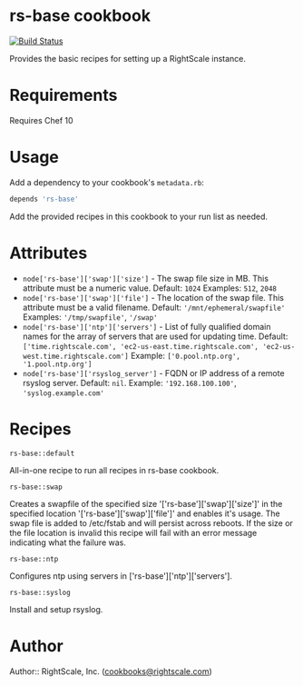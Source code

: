 # rs-base cookbook

[![Build Status](https://travis-ci.org/rightscale-cookbooks/rs-base.png?branch=master)](https://travis-ci.org/rightscale-cookbooks/rs-base)

Provides the basic recipes for setting up a RightScale instance.

# Requirements

Requires Chef 10

# Usage

Add a dependency to your cookbook's `metadata.rb`:

```ruby
depends 'rs-base'
```

Add the provided recipes in this cookbook to your run list as needed.

# Attributes

* `node['rs-base']['swap']['size']` - The swap file size in MB. This attribute must be a numeric value. Default: `1024`  Examples: `512`, `2048`
* `node['rs-base']['swap']['file']` - The location of the swap file. This attribute must be a valid filename. Default: `'/mnt/ephemeral/swapfile'`  Examples: `'/tmp/swapfile'`, `'/swap'`
* `node['rs-base']['ntp']['servers']` - List of fully qualified domain names for the array of servers that are used for updating time.  Default: `['time.rightscale.com', 'ec2-us-east.time.rightscale.com', 'ec2-us-west.time.rightscale.com']`  Example: `['0.pool.ntp.org', '1.pool.ntp.org']`
* `node['rs-base']['rsyslog_server']` - FQDN or IP address of a remote rsyslog server. Default: `nil`.  Example: `'192.168.100.100'`, `'syslog.example.com'`

# Recipes

`rs-base::default`

All-in-one recipe to run all recipes in rs-base cookbook.

`rs-base::swap`

Creates a swapfile of the specified size '['rs-base']['swap']['size']' in the
specified location '['rs-base']['swap']['file']' and enables it's usage.
The swap file is added to /etc/fstab and will persist across reboots.  If the size or the
file location is invalid this recipe will fail with an error message indicating what the
failure was.

`rs-base::ntp`

Configures ntp using servers in ['rs-base']['ntp']['servers'].

`rs-base::syslog`

Install and setup rsyslog.

# Author

Author:: RightScale, Inc. (<cookbooks@rightscale.com>)
